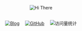 <div align="center">

  <!-- Hi There -->
  
  <p align="center">
    <!-- https://github.com/kyechan99/capsule-render -->
    <img src="https://capsule-render.vercel.app/api?type=waving&color=gradient&height=300&&section=header&text=Hello%20Friend&fontSize=90&fontAlign=50&fontAlignY=30&desc=I%20am%200pium&descAlign=50&descSize=30&descAlignY=60&animation=twinkling" alt="Hi There" title="Hi There"/>
  </p>

  <!-- Leave a blank line -->
  <div>&nbsp;</div>

  <!-- profile logo -->
  <div>
    <a href="https://opium-00pium.github.io/0piumBlog/"><img src="https://img.shields.io/badge/Blog-博客-8c36db" alt="Blog" title="Blog" /></a>&emsp;
    <a href="https://github.com/opium-00pium"><img src="https://img.shields.io/badge/GitHub-opium--00pium-blue?logo=github&logoColor=white" alt="GitHub" title="GitHub" /></a>&emsp;
    <img src="https://komarev.com/ghpvc/?username=opium-00pium&label=Views&color=orange&style=flat" alt="访问量统计" />
  </div>
